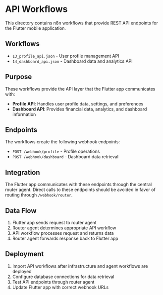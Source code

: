 # API Workflows

This directory contains n8n workflows that provide REST API endpoints for the Flutter mobile application.

## Workflows

- `13_profile_api.json` - User profile management API
- `14_dashboard_api.json` - Dashboard data and analytics API

## Purpose

These workflows provide the API layer that the Flutter app communicates with:

- **Profile API**: Handles user profile data, settings, and preferences
- **Dashboard API**: Provides financial data, analytics, and dashboard information

## Endpoints

The workflows create the following webhook endpoints:
- `POST /webhook/profile` - Profile operations
- `POST /webhook/dashboard` - Dashboard data retrieval

## Integration

The Flutter app communicates with these endpoints through the central router agent. Direct calls to these endpoints should be avoided in favor of routing through `/webhook/router`.

## Data Flow

1. Flutter app sends request to router agent
2. Router agent determines appropriate API workflow
3. API workflow processes request and returns data
4. Router agent forwards response back to Flutter app

## Deployment

1. Import API workflows after infrastructure and agent workflows are deployed
2. Configure database connections for data retrieval
3. Test API endpoints through router agent
4. Update Flutter app with correct webhook URLs
